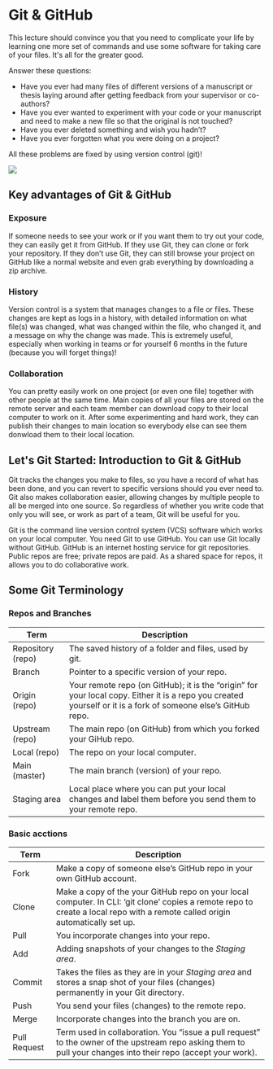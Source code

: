 # Git & GitHub

This lecture should convince you that you need to complicate your life by learning one more set of commands and use some software for taking care of your files. It's all for the greater good.

Answer these questions: 
 - Have you ever had many files of different versions of a manuscript or thesis laying around after getting feedback from your supervisor or co-authors? 
 - Have you ever wanted to experiment with your code or your manuscript and need to make a new file so that the original is not touched? 
 - Have you ever deleted something and wish you hadn’t? 
 - Have you ever forgotten what you were doing on a project? 

All these problems are fixed by using version control (git)!

![](http://www.phdcomics.com/comics/archive/phd101212s.gif)

## Key advantages of Git & GitHub

### Exposure

If someone needs to see your work or if you want them to try out your code, they can easily get it from GitHub. If they use Git, they can clone or fork your repository. If they don’t use Git, they can still browse your project on GitHub like a normal website and even grab everything by downloading a zip archive.

### History

Version control is a system that manages changes to a file or files. These changes are kept as logs in a history, with detailed information on what file(s) was changed, what was changed within the file, who changed it, and a message on why the change was made. This is extremely useful, especially when working in teams or for yourself 6 months in the future (because you will forget things)!

### Collaboration

You can pretty easily work on one project (or even one file) together with other people at the same time. Main copies of all your files are stored on the remote server and each team member can download copy to their local computer to work on it. After some experimenting and hard work, they can publish their changes to main location so everybody else can see them donwload them to their local location.

## Let's Git Started: Introduction to Git & GitHub

Git tracks the changes you make to files, so you have a record of what has been done, and you can revert to specific versions should you ever need to. 
Git also makes collaboration easier, allowing changes by multiple people to all be merged into one source. 
So regardless of whether you write code that only you will see, or work as part of a team, Git will be useful for you.

Git is the command line version control system (VCS) software which works on your local computer. You need Git to use GitHub. You can use Git locally without GitHub. GitHub is an internet hosting service for git repositories. Public repos are free; private repos are paid. As a shared space for repos, it allows you to do collaborative work.

## Some Git Terminology

### Repos and Branches

Term              | Description 
----------------- | -----------
Repository (repo) | The saved history of a folder and files, used by git.
Branch            | Pointer to a specific version of your repo.
Origin (repo)     | Your remote repo (on GitHub); it is the “origin” for your local copy. Either it is a repo you created yourself or it is a fork of someone else’s GitHub repo. 
Upstream (repo)   | The main repo (on GitHub) from which you forked your GiHub repo.
Local (repo)      | The repo on your local computer. 
Main (master)     | The main branch (version) of your repo.
Staging area      | Local place where you can put your local changes and label them before you send them to your remote repo.

### Basic acctions

Term              | Description 
----------------- | -----------
Fork              | Make a copy of someone else’s GitHub repo in your own GitHub account.
Clone             | Make a copy of the your GitHub repo on your local computer. In CLI: ‘git clone’ copies a remote repo to create a local repo with a remote called origin automatically set up.
Pull              | You incorporate changes into your repo.
Add               | Adding snapshots of your changes to the *Staging area*.
Commit            | Takes the files as they are in your *Staging area* and stores a snap shot of your files (changes) permanently in your Git directory.
Push              | You send your files (changes) to the remote repo.
Merge             | Incorporate changes into the branch you are on.
Pull Request      | Term used in collaboration. You “issue a pull request” to the owner of the upstream repo asking them to pull your changes into their repo (accept your work).
